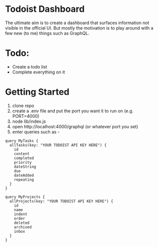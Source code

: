 # Todoist Dashboard

The ultimate aim is to create a dashboard that surfaces information not visible in the official UI.
But mostly the motivation is to play around with a few new (to me) things such as GraphQL.


# Todo:
- Create a todo list
- Complete everything on it

# Getting Started
1. clone repo
2. create a .env file and put the port you want it to run on (e.g. PORT=4000)
2. node lib/index.js
3. open http://localhost:4000/graphql (or whatever port you set)
4. enter queries such as -
    
```
query MyTasks {
  allTasks(key: "YOUR TODOIST API KEY HERE") {
    id
    content
    completed
    priority
    dateString
    due
    dateAdded
    repeating
  }
}

query MyProjects {
  allProjects(key: "YOUR TODOIST API KEY HERE") {
    id
    name
    indent
    order
    deleted
    archived
    inbox
  }
}
```



